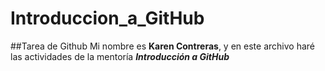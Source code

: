 # Introduccion_a_GitHub

 ##Tarea de Github
Mi nombre es **Karen Contreras**, y en este archivo haré las actividades de la mentoría **_Introducción a GitHub_**
